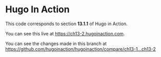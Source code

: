 Hugo In Action
===============

This code corresponds to section **13.1.1** of Hugo in Action.

You can see this live at https://ch13-2.hugoinaction.com.

You can see the changes made in this branch at https://github.com/hugoinaction/hugoinaction/compare/ch13-1...ch13-2

